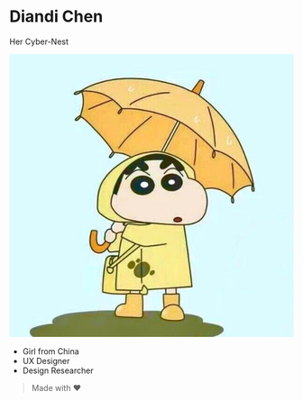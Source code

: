 # Diandi Chen

Her Cyber-Nest

![avatar](./avatar.jpg)



- Girl from China
- UX Designer
- Design Researcher



> Made with :heart: